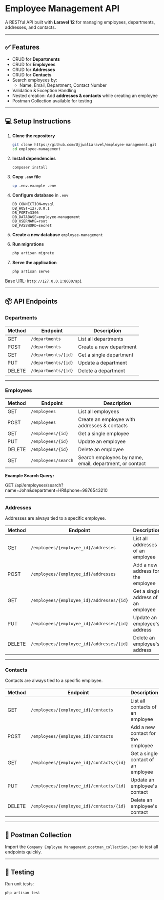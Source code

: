 # Employee Management API

A RESTful API built with **Laravel 12** for managing employees, departments, addresses, and contacts.

---

## ✅ Features

- CRUD for **Departments**
- CRUD for **Employees**
- CRUD for **Addresses**
- CRUD for **Contacts**
- Search employees by:
  - Name, Email, Department, Contact Number
- Validation & Exception Handling
- Nested creation: Add **addresses & contacts** while creating an employee
- Postman Collection available for testing

---

## 💻 Setup Instructions

1. **Clone the repository**

    ```bash
    git clone https://github.com/UjjwalLaravel/employee-management.git
    cd employee-management
    ```

2. **Install dependencies**

    ```bash
    composer install
    ```

3. **Copy `.env` file**

    ```bash
    cp .env.example .env
    ```

4. **Configure database** in `.env`

    ```
    DB_CONNECTION=mysql
    DB_HOST=127.0.0.1
    DB_PORT=3306
    DB_DATABASE=employee-management
    DB_USERNAME=root
    DB_PASSWORD=secret
    ```
5. **Create a new database** ```employee-management```
5. **Run migrations**

    ```bash
    php artisan migrate
    ```

6. **Serve the application**

    ```bash
    php artisan serve
    ```

Base URL: `http://127.0.0.1:8000/api`

---

## 📦 API Endpoints

### Departments

| Method | Endpoint               | Description                  |
|--------|------------------------|------------------------------|
| GET    | `/departments`         | List all departments         |
| POST   | `/departments`         | Create a new department      |
| GET    | `/departments/{id}`    | Get a single department      |
| PUT    | `/departments/{id}`    | Update a department          |
| DELETE | `/departments/{id}`    | Delete a department          |

---

### Employees

| Method | Endpoint               | Description                                  |
|--------|------------------------|----------------------------------------------|
| GET    | `/employees`           | List all employees                            |
| POST   | `/employees`           | Create an employee with addresses & contacts |
| GET    | `/employees/{id}`      | Get a single employee                         |
| PUT    | `/employees/{id}`      | Update an employee                            |
| DELETE | `/employees/{id}`      | Delete an employee                            |
| GET    | `/employees/search`    | Search employees by name, email, department, or contact |

**Example Search Query:**

GET /api/employees/search?name=John&department=HR&phone=9876543210


---

### Addresses

Addresses are always tied to a specific employee.

| Method | Endpoint                                         | Description                        |
|--------|-------------------------------------------------|------------------------------------|
| GET    | `/employees/{employee_id}/addresses`           | List all addresses of an employee  |
| POST   | `/employees/{employee_id}/addresses`           | Add a new address for the employee |
| GET    | `/employees/{employee_id}/addresses/{id}`      | Get a single address of an employee|
| PUT    | `/employees/{employee_id}/addresses/{id}`      | Update an employee's address       |
| DELETE | `/employees/{employee_id}/addresses/{id}`      | Delete an employee's address       |

---

### Contacts

Contacts are always tied to a specific employee.

| Method | Endpoint                                         | Description                        |
|--------|-------------------------------------------------|------------------------------------|
| GET    | `/employees/{employee_id}/contacts`            | List all contacts of an employee   |
| POST   | `/employees/{employee_id}/contacts`            | Add a new contact for the employee |
| GET    | `/employees/{employee_id}/contacts/{id}`       | Get a single contact of an employee|
| PUT    | `/employees/{employee_id}/contacts/{id}`       | Update an employee's contact       |
| DELETE | `/employees/{employee_id}/contacts/{id}`       | Delete an employee's contact       |

---

## 📂 Postman Collection

Import the `Company Employee Management.postman_collection.json` to test all endpoints quickly.

---

## 🧪 Testing

Run unit tests:

```bash
php artisan test
